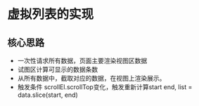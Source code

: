 # 虚拟列表的实现

## 核心思路
- 一次性请求所有数据，页面主要渲染视图区数据
- 试图区计算可显示的数据条数
- 从所有数据中，截取对应的数据，在视图上渲染展示。
- 触发条件 scrollEl.scrollTop变化，触发重新计算start end, list = data.slice(start, end)